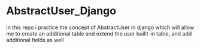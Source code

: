 # AbstractUser_Django
in this repo i practice the concept of AbstractUser in django which will allow me to create an additional table and extend the user buillt-in table, and add additional fields as well
